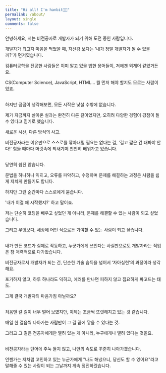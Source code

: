 ```yaml
---
title: "Hi all! I'm hanbit👋🏻"
permalink: /about/
layout: single
comments: false
---
```


안녕하세요, 저는 비전공자로 개발자가 되기 위해 도전 중인 사람입니다.

개발자가 되고자 마음을 먹었을 때, 자신감 보다는 '내가 정말 개발자가 될 수 있을까?'가 먼저였습니다.

컴퓨터공학을 전공한 사람들은 이미 알고 있을 법한 용어들이, 저에겐 외계어 같았거든요.

CS(Computer Science), JavaScript, HTML… 뭘 먼저 해야 할지도 모르는 사람이었죠.
<br><br>

하지만 곰곰이 생각해보면, 모든 시작은 낯설 수밖에 없습니다.

제가 지금까지 살아온 실과는 완전히 다른 길이었지만, 오히려 다양한 경험이 강점이 될 수 있다고 믿기로 했습니다.

새로운 시선, 다른 방식의 사고.

비전공자라는 이유만으로 스스로를 깎아내릴 필요는 없다는 걸, '길고 짧은 건 대봐야 안다!' 힘들 때마다 머릿속에 되새기며 천천히 배워가고 있습니다.
<br><br>

당연히 쉽진 않습니다.

문법을 하나하나 익히고, 오류를 파악하고, 수정하며 문제를 해결하는 과정은 사람을 쉽게 지치게 만들기도 합니다.

하지만 그런 순간마다 스스로에게 묻습니다.

'내가 이걸 왜 시작했지?' 하고 말이죠.

저는 단순히 코딩을 배우고 싶었던 게 아니라, 문제를 해결할 수 있는 사람이 되고 싶었습니다.

그리고 무엇보다, 세상에 어떤 식으로든 기여할 수 있는 사람이 되고 싶습니다.
<br><br>

내가 만든 코드가 실제로 작동하고, 누군가에게 쓰인다는 사실만으로도 개발자라는 직업은 참 매력적으로 다가왔습니다.

비전공자로서 개발자가 되는 건, 단순한 기술 습득을 넘어서 ‘자아실현’의 과정이라 생각해요.

포기하지 않고, 하루 하나라도 익히고, 에러를 만나면 피하지 않고 집요하게 파고드는 태도.

그게 결국 개발자의 마음가짐 아닐까요?
<br><br>

처음엔 갈 길이 너무 멀어 보였지만, 이제는 조금씩 또렷해지고 있는 것 같습니다.

매일 한 걸음씩 나아가는 사람만이 그 길 끝에 닿을 수 있다는 것.

그리고 그 길은 전공자에게만 열려 있는 게 아니라, 누구에게나 열려 있다는 것을요.
<br><br>

비전공자라는 단어에 주눅 들지 않고, 나만의 속도로 꾸준히 나아가겠습니다.

언젠가는 저처럼 고민하고 있는 누군가에게 "나도 해냈으니, 당신도 할 수 있어요"라고 말해줄 수 있는 사람이 되는 그날까지 계속 정진하겠습니다.